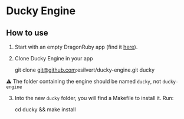 # Ducky Engine

## How to use
1. Start with an empty DragonRuby app (find it [here](https://dragonruby.itch.io/dragonruby-gtk)).
2. Clone Ducky Engine in your app

     git clone git@github.com:esilvert/ducky-engine.git ducky

  :warning: The folder containing the engine should be named `ducky`, not `ducky-engine`

3. Into the new `ducky` folder, you will find a Makefile to install it. Run:

    cd ducky && make install
